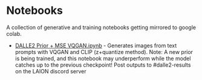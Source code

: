 # Notebooks
A collection of generative and training notebooks getting mirrored to google colab.

* [DALLE2 Prior + MSE VQGAN.ipynb](https://colab.research.google.com/github/LAION-AI/notebooks/blob/main/DALLE2_Prior_%2B_MSE_VQGAN.ipynb) - Generates images from text prompts with VQGAN and CLIP (z+quantize method). Note: A new prior is being trained, and this notebook may underperform while the model catches up to the previous checkpoint! Post outputs to #dalle2-results on the LAION discord server
